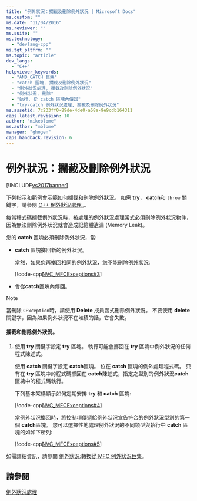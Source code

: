 ```yaml
---
title: "例外狀況：攔截及刪除例外狀況 | Microsoft Docs"
ms.custom: ""
ms.date: "11/04/2016"
ms.reviewer: ""
ms.suite: ""
ms.technology: 
  - "devlang-cpp"
ms.tgt_pltfrm: ""
ms.topic: "article"
dev_langs: 
  - "C++"
helpviewer_keywords: 
  - "AND_CATCH 巨集"
  - "catch 區塊, 攔截及刪除例外狀況"
  - "例外狀況處理, 攔截及刪除例外狀況"
  - "例外狀況, 刪除"
  - "執行, 從 catch 區塊內傳回"
  - "try-catch 例外狀況處理, 攔截及刪除例外狀況"
ms.assetid: 7c233ff0-89de-4de0-a68a-9e9cdb164311
caps.latest.revision: 10
author: "mikeblome"
ms.author: "mblome"
manager: "ghogen"
caps.handback.revision: 6
---
```

# 例外狀況：攔截及刪除例外狀況
[!INCLUDE[vs2017banner](../assembler/inline/includes/vs2017banner.md)]

下列指示和範例會示範如何攔截和刪除例外狀況。  如需 **try**， **catch**和 `throw` 關鍵字，請參閱 [C\+\+ 例外狀況處理。](../cpp/cpp-exception-handling.md)。  
  
 每當程式碼攔截例外狀況時，被處理的例外狀況處理常式必須刪除例外狀況物件，因為無法刪除例外狀況就會造成記憶體遺漏 \(Memory Leak\)。  
  
 您的 **catch** 區塊必須刪除例外狀況，當:  
  
-   **catch** 區塊擲回新的例外狀況。  
  
     當然，如果您再擲回相同的例外狀況，您不能刪除例外狀況:  
  
     [!code-cpp[NVC_MFCExceptions#3](../mfc/codesnippet/CPP/exceptions-catching-and-deleting-exceptions_1.cpp)]  
  
-   會從**catch**區塊內傳回。  
  
> [!NOTE]
>  當刪除 `CException`時，請使用 **Delete** 成員函式刪除例外狀況。  不要使用 **delete** 關鍵字，因為如果例外狀況不在堆積的話，它會失敗。  
  
#### 攔截和刪除例外狀況。  
  
1.  使用 **try** 關鍵字設定 **try** 區塊。  執行可能會擲回在 **try** 區塊中例外狀況的任何程式陳述式。  
  
     使用 **catch** 關鍵字設定 **catch**區塊。  位在 **catch** 區塊的例外處理程式碼。  只有在 **try** 區塊中的程式碼擲回在 **catch**陳述式，指定之型別的例外狀況**catch** 區塊中的程式碼執行。  
  
     下列基本架構顯示如何定期安排 **try** 和 **catch** 區塊:  
  
     [!code-cpp[NVC_MFCExceptions#4](../mfc/codesnippet/CPP/exceptions-catching-and-deleting-exceptions_2.cpp)]  
  
     當例外狀況擲回時，將控制項傳遞給例外狀況宣告符合的例外狀況型別的第一個 **catch**區塊。  您可以選擇性地處理例外狀況的不同類型與執行中 **catch** 區塊的如如下所列:  
  
     [!code-cpp[NVC_MFCExceptions#5](../mfc/codesnippet/CPP/exceptions-catching-and-deleting-exceptions_3.cpp)]  
  
 如需詳細資訊，請參閱 [例外狀況:轉換從 MFC 例外狀況巨集](../mfc/exceptions-converting-from-mfc-exception-macros.md)。  
  
## 請參閱  
 [例外狀況處理](../mfc/exception-handling-in-mfc.md)